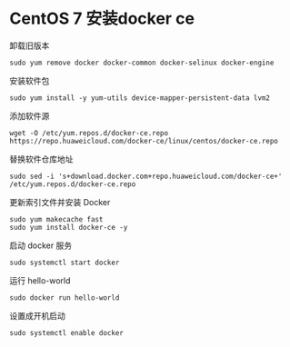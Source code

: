 # CentOS 7 安装docker ce
卸载旧版本
```
sudo yum remove docker docker-common docker-selinux docker-engine
```
安装软件包
```
sudo yum install -y yum-utils device-mapper-persistent-data lvm2
```
添加软件源
```
wget -O /etc/yum.repos.d/docker-ce.repo https://repo.huaweicloud.com/docker-ce/linux/centos/docker-ce.repo
```
替换软件仓库地址
```
sudo sed -i 's+download.docker.com+repo.huaweicloud.com/docker-ce+' /etc/yum.repos.d/docker-ce.repo
```
更新索引文件并安装 Docker
```
sudo yum makecache fast
sudo yum install docker-ce -y
```
启动 docker 服务
```
sudo systemctl start docker
```
运行 hello-world
```
sudo docker run hello-world
```
设置成开机启动
```
sudo systemctl enable docker
```

